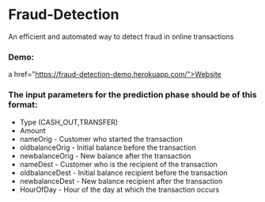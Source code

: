 # Fraud-Detection
An efficient and automated way to detect fraud in online transactions

### Demo: 
a href="https://fraud-detection-demo.herokuapp.com/">Website</a>

### The input parameters for the prediction phase should be of this format:

* Type (CASH_OUT,TRANSFER)
* Amount
* nameOrig - Customer who started the transaction
* oldbalanceOrig - Initial balance before the transaction
* newbalanceOrig - New balance after the transaction
* nameDest - Customer who is the recipient of the transaction
* oldbalanceDest - Initial balance recipient before the transaction
* newbalanceDest - New balance recipient after the transaction
* HourOfDay - Hour of the day at which the transaction occurs

